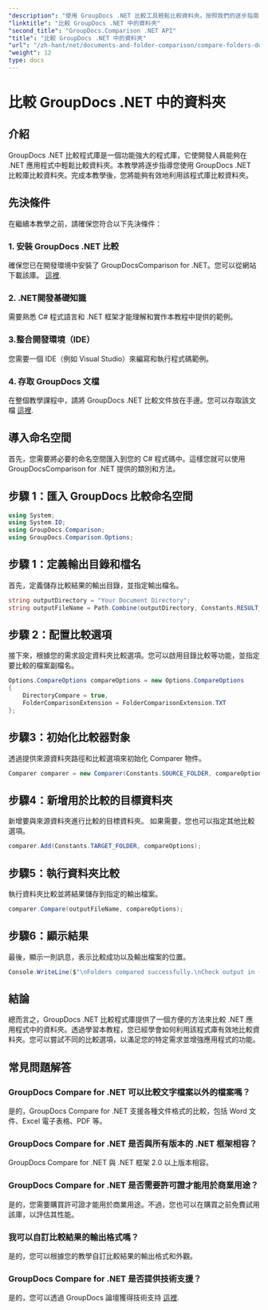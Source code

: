 ```yaml
---
"description": "使用 GroupDocs .NET 比較工具輕鬆比較資料夾。按照我們的逐步指南，有效率地比較資料夾。增強您的 .NET 應用程式。"
"linktitle": "比較 GroupDocs .NET 中的資料夾"
"second_title": "GroupDocs.Comparison .NET API"
"title": "比較 GroupDocs .NET 中的資料夾"
"url": "/zh-hant/net/documents-and-folder-comparison/compare-folders-dotnet/"
"weight": 12
type: docs
---
```

# 比較 GroupDocs .NET 中的資料夾

## 介紹
GroupDocs .NET 比較程式庫是一個功能強大的程式庫，它使開發人員能夠在 .NET 應用程式中輕鬆比較資料夾。本教學將逐步指導您使用 GroupDocs .NET 比較庫比較資料夾。完成本教學後，您將能夠有效地利用該程式庫比較資料夾。
## 先決條件
在繼續本教學之前，請確保您符合以下先決條件：
### 1. 安裝 GroupDocs .NET 比較
確保您已在開發環境中安裝了 GroupDocsComparison for .NET。您可以從網站下載該庫。 [這裡](https://releases。groupdocs.com/comparison/net/).
### 2. .NET開發基礎知識
需要熟悉 C# 程式語言和 .NET 框架才能理解和實作本教程中提供的範例。
### 3.整合開發環境（IDE）
您需要一個 IDE（例如 Visual Studio）來編寫和執行程式碼範例。
### 4. 存取 GroupDocs 文檔
在整個教學課程中，請將 GroupDocs .NET 比較文件放在手邊。您可以存取該文檔 [這裡](https://tutorials。groupdocs.com/comparison/net/).

## 導入命名空間
首先，您需要將必要的命名空間匯入到您的 C# 程式碼中。這樣您就可以使用 GroupDocsComparison for .NET 提供的類別和方法。
## 步驟 1：匯入 GroupDocs 比較命名空間
```csharp
using System;
using System.IO;
using GroupDocs.Comparison;
using GroupDocs.Comparison.Options;
```

## 步驟 1：定義輸出目錄和檔名
首先，定義儲存比較結果的輸出目錄，並指定輸出檔名。
```csharp
string outputDirectory = "Your Document Directory";
string outputFileName = Path.Combine(outputDirectory, Constants.RESULT_FOLDER);
```
## 步驟 2：配置比較選項
接下來，根據您的需求設定資料夾比較選項。您可以啟用目錄比較等功能，並指定要比較的檔案副檔名。
```csharp
Options.CompareOptions compareOptions = new Options.CompareOptions
{
    DirectoryCompare = true,
    FolderComparisonExtension = FolderComparisonExtension.TXT
};
```
## 步驟3：初始化比較器對象
透過提供來源資料夾路徑和比較選項來初始化 Comparer 物件。
```csharp
Comparer comparer = new Comparer(Constants.SOURCE_FOLDER, compareOptions);
```
## 步驟4：新增用於比較的目標資料夾
新增要與來源資料夾進行比較的目標資料夾。 如果需要，您也可以指定其他比較選項。
```csharp
comparer.Add(Constants.TARGET_FOLDER, compareOptions);
```
## 步驟5：執行資料夾比較
執行資料夾比較並將結果儲存到指定的輸出檔案。
```csharp
comparer.Compare(outputFileName, compareOptions);
```
## 步驟6：顯示結果
最後，顯示一則訊息，表示比較成功以及輸出檔案的位置。
```csharp
Console.WriteLine($"\nFolders compared successfully.\nCheck output in {Directory.GetCurrentDirectory()}.");
```

## 結論
總而言之，GroupDocs .NET 比較程式庫提供了一個方便的方法來比較 .NET 應用程式中的資料夾。透過學習本教程，您已經學會如何利用該程式庫有效地比較資料夾。您可以嘗試不同的比較選項，以滿足您的特定需求並增強應用程式的功能。
## 常見問題解答
### GroupDocs Compare for .NET 可以比較文字檔案以外的檔案嗎？
是的，GroupDocs Compare for .NET 支援各種文件格式的比較，包括 Word 文件、Excel 電子表格、PDF 等。
### GroupDocs Compare for .NET 是否與所有版本的 .NET 框架相容？
GroupDocs Compare for .NET 與 .NET 框架 2.0 以上版本相容。
### GroupDocs Compare for .NET 是否需要許可證才能用於商業用途？
是的，您需要購買許可證才能用於商業用途。不過，您也可以在購買之前免費試用該庫，以評估其性能。
### 我可以自訂比較結果的輸出格式嗎？
是的，您可以根據您的教學自訂比較結果的輸出格式和外觀。
### GroupDocs Compare for .NET 是否提供技術支援？
是的，您可以透過 GroupDocs 論壇獲得技術支持 [這裡](https://forum。groupdocs.com/c/comparison/12).